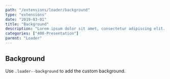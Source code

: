 ```yaml
---
path: "/extensions/loader/background"
type: "extensions"
date: "2019-03-01"
title: "Background"
description: "Lorem ipsum dolor sit amet, consectetur adipiscing elit. Nunc tempus laoreet leo sit amet iaculis."
categories: ["400-Presentation"]
parent: "Loader"
---
```


## Background

Use `.loader--background` to add the custom background.

<demo>
  <demovanilla src="demos/inline/demos/loader/background-spinner">
  </demovanilla>
  <demovanilla src="demos/inline/demos/loader/background-direction">
  </demovanilla>
  <demovanilla src="demos/inline/demos/loader/background-size">
  </demovanilla>
</demo>
